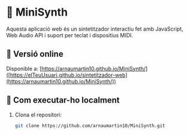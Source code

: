 # 🎹 MiniSynth

Aquesta aplicació web és un sintetitzador interactiu fet amb JavaScript, Web Audio API i suport per teclat i dispositius MIDI.

## 🔗 Versió online

Disponible a: [https://arnaumartin10.github.io/MiniSynth/]([https://elTeuUsuari.github.io/sintetitzador-web](https://arnaumartin10.github.io/MiniSynth/))

## 🚀 Com executar-ho localment

1. Clona el repositori:
   ```bash
   git clone https://github.com/arnaumartin10/MiniSynth.git
